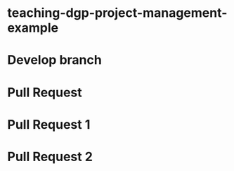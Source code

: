 # teaching-dgp-project-management-example

# Develop branch

# Pull Request

# Pull Request 1

# Pull Request 2